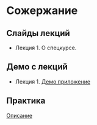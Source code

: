Сожержание
===

## Слайды лекций
* Лекция 1. О спецкурсе.


## Демо с лекций
* Лекция 1. [Демо приложение](https://github.com/naumen-student/EnterpriseJavaCourse-2018/demo/lecture01/)


## Практика
[Описание](practice.md)
